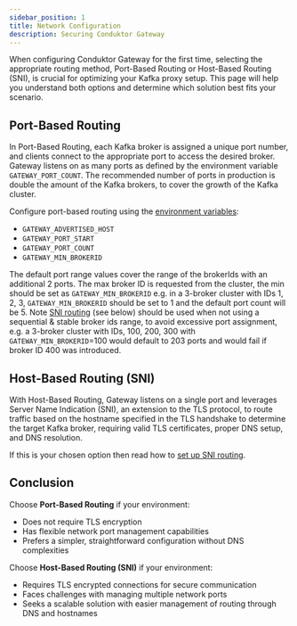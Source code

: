 ```yaml
---
sidebar_position: 1
title: Network Configuration
description: Securing Conduktor Gateway
---
```



When configuring Conduktor Gateway for the first time, selecting the appropriate routing method, Port-Based Routing or Host-Based Routing (SNI), is crucial for optimizing your Kafka proxy setup. 
This page will help you understand both options and determine which solution best fits your scenario.


## Port-Based Routing
In Port-Based Routing, each Kafka broker is assigned a unique port number, and clients connect to the appropriate port to access the desired broker. Gateway listens on as many ports as defined by the environment variable `GATEWAY_PORT_COUNT`. The recommended number of ports in production is double the amount of the Kafka brokers, to cover the growth of the Kafka cluster.

Configure port-based routing using the [environment variables](../configuration/env-variables.md#hostport):
 - `GATEWAY_ADVERTISED_HOST` 
 - `GATEWAY_PORT_START`
 - `GATEWAY_PORT_COUNT`
 - `GATEWAY_MIN_BROKERID`

The default port range values cover the range of the brokerIds with an additional 2 ports. The max broker ID is requested from the cluster, the min should be set as `GATEWAY_MIN_BROKERID` e.g. in a 3-broker cluster with IDs 1, 2, 3, `GATEWAY_MIN_BROKERID` should be set to 1 and the default port count will be 5. Note [SNI routing](#host-based-routing-sni) (see below) should be used when not using a sequential & stable broker ids range, to avoid excessive port assignment, e.g. a 3-broker cluster with IDs, 100, 200, 300 with `GATEWAY_MIN_BROKERID`=100 would default to 203 ports and would fail if broker ID 400 was introduced.

## Host-Based Routing (SNI)
With Host-Based Routing, Gateway listens on a single port and leverages Server Name Indication (SNI), an extension to the TLS protocol, to route traffic based on the hostname specified in the TLS handshake to determine the target Kafka broker, requiring valid TLS certificates, proper DNS setup, and DNS resolution.

If this is your chosen option then read how to [set up SNI routing](../how-to/sni-routing.md#setting-up-sni-routing).

## Conclusion

Choose **Port-Based Routing** if your environment:
- Does not require TLS encryption
- Has flexible network port management capabilities
- Prefers a simpler, straightforward configuration without DNS complexities

Choose **Host-Based Routing (SNI)** if your environment:
- Requires TLS encrypted connections for secure communication
- Faces challenges with managing multiple network ports
- Seeks a scalable solution with easier management of routing through DNS and hostnames
